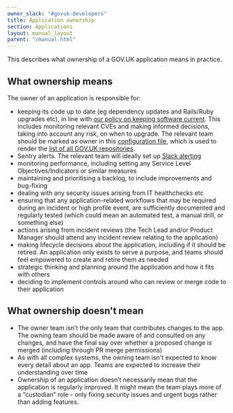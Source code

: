 ```yaml
---
owner_slack: "#govuk-developers"
title: Application ownership
section: Applications
layout: manual_layout
parent: "/manual.html"
---
```


This describes what ownership of a GOV.UK application means in practice.

## What ownership means

The owner of an application is responsible for:

- keeping its code up to date (eg dependency updates and Rails/Ruby upgrades etc), in line with [our policy on keeping software current][software-policy]. This includes monitoring relevant CVEs and making informed decisions, taking into account any risk, on when to upgrade. The relevant team should be marked as owner in this [configuration file][repos-yaml], which is used to render the [list of all GOV.UK repositories][repos-list].
- Sentry alerts. The relevant team will ideally set up [Slack alerting][sentry-slack-alerts]
- monitoring performance, including setting any Service Level Objectives/Indicators or similar measures
- maintaining and prioritising a backlog, to include improvements and bug-fixing
- dealing with any security issues arising from IT healthchecks etc
- ensuring that any application-related workflows that may be required during an incident or high profile event, are sufficiently documented and regularly tested (which could mean an automated test, a manual drill, or something else)
- actions arising from incident reviews (the Tech Lead and/or Product Manager should attend any incident review relating to the application)
- making lifecycle decisions about the application, including if it should be retired. An application only exists to serve a purpose, and teams should feel empowered to create and retire them as needed
- strategic thinking and planning around the application and how it fits with others
- deciding to implement controls around who can review or merge code to their application

## What ownership doesn't mean

- The owner team isn’t the only team that contributes changes to the app. The owning team should be made aware of and consulted on any changes, and have the final say over whether a proposed change is merged (including through PR merge permissions)
- As with all complex systems, the owning team isn't expected to know every detail about an app. Teams are expected to increase their understanding over time
- Ownership of an application doesn’t necessarily mean that the application is regularly improved. It might mean the team plays more of a “custodian” role - only fixing security issues and urgent bugs rather than adding features.

[software-policy]: /manual/keeping-software-current.html
[repos-yaml]: https://github.com/alphagov/govuk-developer-docs/blob/main/data/repos.yml
[repos-list]: /repos.html
[sentry-slack-alerts]: /manual/sentry.html#slack-alerts
